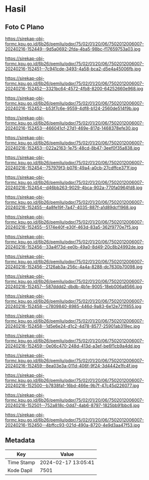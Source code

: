 # Hasil

## Foto C Plano

https://sirekap-obj-formc.kpu.go.id/6b26/pemilu/pdpr/75/02/01/20/06/7502012006007-20240216-152449--9d5a0692-2fda-4ba5-98bc-f17659753a03.jpg

https://sirekap-obj-formc.kpu.go.id/6b26/pemilu/pdpr/75/02/01/20/06/7502012006007-20240216-152451--7c941cde-3493-4a58-bca2-d5e4a45006fb.jpg

https://sirekap-obj-formc.kpu.go.id/6b26/pemilu/pdpr/75/02/01/20/06/7502012006007-20240216-152452--3321bc64-4572-4fb8-8200-64252660e968.jpg

https://sirekap-obj-formc.kpu.go.id/6b26/pemilu/pdpr/75/02/01/20/06/7502012006007-20240216-152452--b53f7c6e-9559-4df8-b124-2560de514f9b.jpg

https://sirekap-obj-formc.kpu.go.id/6b26/pemilu/pdpr/75/02/01/20/06/7502012006007-20240216-152453--466041cf-27d1-469e-817d-1468378efe30.jpg

https://sirekap-obj-formc.kpu.go.id/6b26/pemilu/pdpr/75/02/01/20/06/7502012006007-20240216-152453--022a2163-1e75-48cd-8b47-3eef0f35a838.jpg

https://sirekap-obj-formc.kpu.go.id/6b26/pemilu/pdpr/75/02/01/20/06/7502012006007-20240216-152454--757979f3-b076-49a4-a0cb-27cdffce371f.jpg

https://sirekap-obj-formc.kpu.go.id/6b26/pemilu/pdpr/75/02/01/20/06/7502012006007-20240216-152454--d46bb263-9029-4bca-902a-770fa0964fd8.jpg

https://sirekap-obj-formc.kpu.go.id/6b26/pemilu/pdpr/75/02/01/20/06/7502012006007-20240216-152455--4a8fe19f-7a47-4035-887f-a1d89dcf1968.jpg

https://sirekap-obj-formc.kpu.go.id/6b26/pemilu/pdpr/75/02/01/20/06/7502012006007-20240216-152455--5174e40f-e30f-463d-83a5-362f9770e7f5.jpg

https://sirekap-obj-formc.kpu.go.id/6b26/pemilu/pdpr/75/02/01/20/06/7502012006007-20240216-152456--33a4f73d-ee0b-49a0-8d49-20c8b24992de.jpg

https://sirekap-obj-formc.kpu.go.id/6b26/pemilu/pdpr/75/02/01/20/06/7502012006007-20240216-152456--2126ab3a-256c-4a4a-8288-dc7630b70098.jpg

https://sirekap-obj-formc.kpu.go.id/6b26/pemilu/pdpr/75/02/01/20/06/7502012006007-20240216-152457--587dddd2-dbdb-4b1e-9005-18eb006a8566.jpg

https://sirekap-obj-formc.kpu.go.id/6b26/pemilu/pdpr/75/02/01/20/06/7502012006007-20240216-152458--c7809840-8985-446d-9a83-6e12e721f855.jpg

https://sirekap-obj-formc.kpu.go.id/6b26/pemilu/pdpr/75/02/01/20/06/7502012006007-20240216-152458--1d5e6e24-d1c2-4d78-8577-25901ab319ec.jpg

https://sirekap-obj-formc.kpu.go.id/6b26/pemilu/pdpr/75/02/01/20/06/7502012006007-20240216-152459--0e06c470-248d-413d-a3ef-be6f1cb9a4dd.jpg

https://sirekap-obj-formc.kpu.go.id/6b26/pemilu/pdpr/75/02/01/20/06/7502012006007-20240216-152459--8ea03e3a-011d-406f-9f24-3d4442e1fc4f.jpg

https://sirekap-obj-formc.kpu.go.id/6b26/pemilu/pdpr/75/02/01/20/06/7502012006007-20240216-152500--b7838fa1-16bd-466e-9b7f-47c45d226077.jpg

https://sirekap-obj-formc.kpu.go.id/6b26/pemilu/pdpr/75/02/01/20/06/7502012006007-20240216-152501--752a818c-0dd7-4ab6-8797-1825bb91bbc6.jpg

https://sirekap-obj-formc.kpu.go.id/6b26/pemilu/pdpr/75/02/01/20/06/7502012006007-20240216-152450--4bffcc93-021d-490a-8720-4e9d3aa47f53.jpg


## Metadata

| Key        | Value               |
| ---------- | ------------------- |
| Time Stamp | 2024-02-17 13:05:41 |
| Kode Dapil | 7501                |



